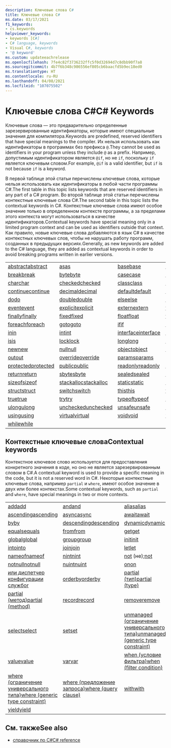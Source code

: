 ```yaml
---
description: Ключевые слова C#
title: Ключевые слова C#
ms.date: 03/17/2021
f1_keywords:
- cs.keywords
helpviewer_keywords:
- keywords [C#]
- C# language, keywords
- Visual C#, keywords
- '@ keyword'
ms.custom: updateeachrelease
ms.openlocfilehash: 7fe4c82f3736232ffc5f0d32694d7c8dbb90f7a8
ms.sourcegitcommit: 4b7f6b348c986556ef805cb6baacfd5b9ec18ed0
ms.translationtype: HT
ms.contentlocale: ru-RU
ms.lasthandoff: 04/08/2021
ms.locfileid: "107075502"
---
```

# <a name="c-keywords"></a><span data-ttu-id="09d01-103">Ключевые слова C#</span><span class="sxs-lookup"><span data-stu-id="09d01-103">C# Keywords</span></span>

<span data-ttu-id="09d01-104">Ключевые слова — это предварительно определенные зарезервированные идентификаторы, которые имеют специальные значения для компилятора.</span><span class="sxs-lookup"><span data-stu-id="09d01-104">Keywords are predefined, reserved identifiers that have special meanings to the compiler.</span></span> <span data-ttu-id="09d01-105">Их нельзя использовать как идентификаторы в программах без префикса `@`.</span><span class="sxs-lookup"><span data-stu-id="09d01-105">They cannot be used as identifiers in your program unless they include `@` as a prefix.</span></span> <span data-ttu-id="09d01-106">Например, допустимым идентификатором является `@if`, но не `if`, поскольку `if` является ключевым словом.</span><span class="sxs-lookup"><span data-stu-id="09d01-106">For example, `@if` is a valid identifier, but `if` is not because `if` is a keyword.</span></span>  
  
 <span data-ttu-id="09d01-107">В первой таблице этой статьи перечислены ключевые слова, которые нельзя использовать как идентификаторы в любой части программы C#.</span><span class="sxs-lookup"><span data-stu-id="09d01-107">The first table in this topic lists keywords that are reserved identifiers in any part of a C# program.</span></span> <span data-ttu-id="09d01-108">Во второй таблице этой статьи перечислены контекстные ключевые слова C#.</span><span class="sxs-lookup"><span data-stu-id="09d01-108">The second table in this topic lists the contextual keywords in C#.</span></span> <span data-ttu-id="09d01-109">Контекстные ключевые слова имеют особое значение только в определенном контексте программы, а за пределами этого контекста могут использоваться в качестве идентификаторов.</span><span class="sxs-lookup"><span data-stu-id="09d01-109">Contextual keywords have special meaning only in a limited program context and can be used as identifiers outside that context.</span></span> <span data-ttu-id="09d01-110">Как правило, новые ключевые слова добавляются в язык C# в качестве контекстных ключевых слов, чтобы не нарушать работу программ, созданных в предыдущих версиях.</span><span class="sxs-lookup"><span data-stu-id="09d01-110">Generally, as new keywords are added to the C# language, they are added as contextual keywords in order to avoid breaking programs written in earlier versions.</span></span>  
  
|||||  
|---|---|---|---|  
|[<span data-ttu-id="09d01-111">abstract</span><span class="sxs-lookup"><span data-stu-id="09d01-111">abstract</span></span>](abstract.md)|[<span data-ttu-id="09d01-112">as</span><span class="sxs-lookup"><span data-stu-id="09d01-112">as</span></span>](../operators/type-testing-and-cast.md#as-operator)|[<span data-ttu-id="09d01-113">base</span><span class="sxs-lookup"><span data-stu-id="09d01-113">base</span></span>](base.md)|[<span data-ttu-id="09d01-114">bool</span><span class="sxs-lookup"><span data-stu-id="09d01-114">bool</span></span>](../builtin-types/bool.md)|
|[<span data-ttu-id="09d01-115">break</span><span class="sxs-lookup"><span data-stu-id="09d01-115">break</span></span>](break.md)|[<span data-ttu-id="09d01-116">byte</span><span class="sxs-lookup"><span data-stu-id="09d01-116">byte</span></span>](../builtin-types/integral-numeric-types.md)|[<span data-ttu-id="09d01-117">case</span><span class="sxs-lookup"><span data-stu-id="09d01-117">case</span></span>](switch.md)|[<span data-ttu-id="09d01-118">catch</span><span class="sxs-lookup"><span data-stu-id="09d01-118">catch</span></span>](try-catch.md)|
|[<span data-ttu-id="09d01-119">char</span><span class="sxs-lookup"><span data-stu-id="09d01-119">char</span></span>](../builtin-types/char.md)|[<span data-ttu-id="09d01-120">checked</span><span class="sxs-lookup"><span data-stu-id="09d01-120">checked</span></span>](checked.md)|[<span data-ttu-id="09d01-121">class</span><span class="sxs-lookup"><span data-stu-id="09d01-121">class</span></span>](class.md)|[<span data-ttu-id="09d01-122">const</span><span class="sxs-lookup"><span data-stu-id="09d01-122">const</span></span>](const.md)|
|[<span data-ttu-id="09d01-123">continue</span><span class="sxs-lookup"><span data-stu-id="09d01-123">continue</span></span>](continue.md)|[<span data-ttu-id="09d01-124">decimal</span><span class="sxs-lookup"><span data-stu-id="09d01-124">decimal</span></span>](../builtin-types/floating-point-numeric-types.md)|[<span data-ttu-id="09d01-125">default</span><span class="sxs-lookup"><span data-stu-id="09d01-125">default</span></span>](default.md)|[<span data-ttu-id="09d01-126">delegate</span><span class="sxs-lookup"><span data-stu-id="09d01-126">delegate</span></span>](../builtin-types/reference-types.md)|
|[<span data-ttu-id="09d01-127">do</span><span class="sxs-lookup"><span data-stu-id="09d01-127">do</span></span>](do.md)|[<span data-ttu-id="09d01-128">double</span><span class="sxs-lookup"><span data-stu-id="09d01-128">double</span></span>](../builtin-types/floating-point-numeric-types.md)|[<span data-ttu-id="09d01-129">else</span><span class="sxs-lookup"><span data-stu-id="09d01-129">else</span></span>](if-else.md)|[<span data-ttu-id="09d01-130">enum</span><span class="sxs-lookup"><span data-stu-id="09d01-130">enum</span></span>](../builtin-types/enum.md)|
|[<span data-ttu-id="09d01-131">event</span><span class="sxs-lookup"><span data-stu-id="09d01-131">event</span></span>](event.md)|[<span data-ttu-id="09d01-132">explicit</span><span class="sxs-lookup"><span data-stu-id="09d01-132">explicit</span></span>](../operators/user-defined-conversion-operators.md)|[<span data-ttu-id="09d01-133">extern</span><span class="sxs-lookup"><span data-stu-id="09d01-133">extern</span></span>](extern.md)|[<span data-ttu-id="09d01-134">false</span><span class="sxs-lookup"><span data-stu-id="09d01-134">false</span></span>](../builtin-types/bool.md)|
|[<span data-ttu-id="09d01-135">finally</span><span class="sxs-lookup"><span data-stu-id="09d01-135">finally</span></span>](try-finally.md)|[<span data-ttu-id="09d01-136">fixed</span><span class="sxs-lookup"><span data-stu-id="09d01-136">fixed</span></span>](fixed-statement.md)|[<span data-ttu-id="09d01-137">float</span><span class="sxs-lookup"><span data-stu-id="09d01-137">float</span></span>](../builtin-types/floating-point-numeric-types.md)|[<span data-ttu-id="09d01-138">for</span><span class="sxs-lookup"><span data-stu-id="09d01-138">for</span></span>](for.md)|
|[<span data-ttu-id="09d01-139">foreach</span><span class="sxs-lookup"><span data-stu-id="09d01-139">foreach</span></span>](foreach-in.md)|[<span data-ttu-id="09d01-140">goto</span><span class="sxs-lookup"><span data-stu-id="09d01-140">goto</span></span>](goto.md)|[<span data-ttu-id="09d01-141">if</span><span class="sxs-lookup"><span data-stu-id="09d01-141">if</span></span>](if-else.md)|[<span data-ttu-id="09d01-142">implicit</span><span class="sxs-lookup"><span data-stu-id="09d01-142">implicit</span></span>](../operators/user-defined-conversion-operators.md)|
|[<span data-ttu-id="09d01-143">in</span><span class="sxs-lookup"><span data-stu-id="09d01-143">in</span></span>](in.md)|[<span data-ttu-id="09d01-144">int</span><span class="sxs-lookup"><span data-stu-id="09d01-144">int</span></span>](../builtin-types/integral-numeric-types.md)|[<span data-ttu-id="09d01-145">interface</span><span class="sxs-lookup"><span data-stu-id="09d01-145">interface</span></span>](interface.md)|[<span data-ttu-id="09d01-146">internal</span><span class="sxs-lookup"><span data-stu-id="09d01-146">internal</span></span>](internal.md)|
|[<span data-ttu-id="09d01-147">is</span><span class="sxs-lookup"><span data-stu-id="09d01-147">is</span></span>](is.md)|[<span data-ttu-id="09d01-148">lock</span><span class="sxs-lookup"><span data-stu-id="09d01-148">lock</span></span>](lock-statement.md)|[<span data-ttu-id="09d01-149">long</span><span class="sxs-lookup"><span data-stu-id="09d01-149">long</span></span>](../builtin-types/integral-numeric-types.md)|[<span data-ttu-id="09d01-150">namespace</span><span class="sxs-lookup"><span data-stu-id="09d01-150">namespace</span></span>](namespace.md)|
|[<span data-ttu-id="09d01-151">new</span><span class="sxs-lookup"><span data-stu-id="09d01-151">new</span></span>](../operators/new-operator.md)|[<span data-ttu-id="09d01-152">null</span><span class="sxs-lookup"><span data-stu-id="09d01-152">null</span></span>](null.md)|[<span data-ttu-id="09d01-153">object</span><span class="sxs-lookup"><span data-stu-id="09d01-153">object</span></span>](../builtin-types/reference-types.md)|[<span data-ttu-id="09d01-154">operator</span><span class="sxs-lookup"><span data-stu-id="09d01-154">operator</span></span>](../operators/operator-overloading.md)|
|[<span data-ttu-id="09d01-155">out</span><span class="sxs-lookup"><span data-stu-id="09d01-155">out</span></span>](out.md)|[<span data-ttu-id="09d01-156">override</span><span class="sxs-lookup"><span data-stu-id="09d01-156">override</span></span>](override.md)|[<span data-ttu-id="09d01-157">params</span><span class="sxs-lookup"><span data-stu-id="09d01-157">params</span></span>](params.md)|[<span data-ttu-id="09d01-158">private</span><span class="sxs-lookup"><span data-stu-id="09d01-158">private</span></span>](private.md)|
|[<span data-ttu-id="09d01-159">protected</span><span class="sxs-lookup"><span data-stu-id="09d01-159">protected</span></span>](protected.md)|[<span data-ttu-id="09d01-160">public</span><span class="sxs-lookup"><span data-stu-id="09d01-160">public</span></span>](public.md)|[<span data-ttu-id="09d01-161">readonly</span><span class="sxs-lookup"><span data-stu-id="09d01-161">readonly</span></span>](readonly.md)|[<span data-ttu-id="09d01-162">ref</span><span class="sxs-lookup"><span data-stu-id="09d01-162">ref</span></span>](ref.md)|
|[<span data-ttu-id="09d01-163">return</span><span class="sxs-lookup"><span data-stu-id="09d01-163">return</span></span>](return.md)|[<span data-ttu-id="09d01-164">sbyte</span><span class="sxs-lookup"><span data-stu-id="09d01-164">sbyte</span></span>](../builtin-types/integral-numeric-types.md)|[<span data-ttu-id="09d01-165">sealed</span><span class="sxs-lookup"><span data-stu-id="09d01-165">sealed</span></span>](sealed.md)|[<span data-ttu-id="09d01-166">short</span><span class="sxs-lookup"><span data-stu-id="09d01-166">short</span></span>](../builtin-types/integral-numeric-types.md)|
|[<span data-ttu-id="09d01-167">sizeof</span><span class="sxs-lookup"><span data-stu-id="09d01-167">sizeof</span></span>](../operators/sizeof.md)|[<span data-ttu-id="09d01-168">stackalloc</span><span class="sxs-lookup"><span data-stu-id="09d01-168">stackalloc</span></span>](../operators/stackalloc.md)|[<span data-ttu-id="09d01-169">static</span><span class="sxs-lookup"><span data-stu-id="09d01-169">static</span></span>](static.md)|[<span data-ttu-id="09d01-170">string</span><span class="sxs-lookup"><span data-stu-id="09d01-170">string</span></span>](../builtin-types/reference-types.md)|
|[<span data-ttu-id="09d01-171">struct</span><span class="sxs-lookup"><span data-stu-id="09d01-171">struct</span></span>](../builtin-types/struct.md)|[<span data-ttu-id="09d01-172">switch</span><span class="sxs-lookup"><span data-stu-id="09d01-172">switch</span></span>](switch.md)|[<span data-ttu-id="09d01-173">this</span><span class="sxs-lookup"><span data-stu-id="09d01-173">this</span></span>](this.md)|[<span data-ttu-id="09d01-174">throw</span><span class="sxs-lookup"><span data-stu-id="09d01-174">throw</span></span>](throw.md)|
|[<span data-ttu-id="09d01-175">true</span><span class="sxs-lookup"><span data-stu-id="09d01-175">true</span></span>](../builtin-types/bool.md)|[<span data-ttu-id="09d01-176">try</span><span class="sxs-lookup"><span data-stu-id="09d01-176">try</span></span>](try-catch.md)|[<span data-ttu-id="09d01-177">typeof</span><span class="sxs-lookup"><span data-stu-id="09d01-177">typeof</span></span>](../operators/type-testing-and-cast.md#typeof-operator)|[<span data-ttu-id="09d01-178">uint</span><span class="sxs-lookup"><span data-stu-id="09d01-178">uint</span></span>](../builtin-types/integral-numeric-types.md)|
|[<span data-ttu-id="09d01-179">ulong</span><span class="sxs-lookup"><span data-stu-id="09d01-179">ulong</span></span>](../builtin-types/integral-numeric-types.md)|[<span data-ttu-id="09d01-180">unchecked</span><span class="sxs-lookup"><span data-stu-id="09d01-180">unchecked</span></span>](unchecked.md)|[<span data-ttu-id="09d01-181">unsafe</span><span class="sxs-lookup"><span data-stu-id="09d01-181">unsafe</span></span>](unsafe.md)|[<span data-ttu-id="09d01-182">ushort</span><span class="sxs-lookup"><span data-stu-id="09d01-182">ushort</span></span>](../builtin-types/integral-numeric-types.md)|
|[<span data-ttu-id="09d01-183">using</span><span class="sxs-lookup"><span data-stu-id="09d01-183">using</span></span>](using.md)|[<span data-ttu-id="09d01-184">virtual</span><span class="sxs-lookup"><span data-stu-id="09d01-184">virtual</span></span>](virtual.md)|[<span data-ttu-id="09d01-185">void</span><span class="sxs-lookup"><span data-stu-id="09d01-185">void</span></span>](../builtin-types/void.md)|[<span data-ttu-id="09d01-186">volatile</span><span class="sxs-lookup"><span data-stu-id="09d01-186">volatile</span></span>](volatile.md)|
|[<span data-ttu-id="09d01-187">while</span><span class="sxs-lookup"><span data-stu-id="09d01-187">while</span></span>](while.md)||||

## <a name="contextual-keywords"></a><span data-ttu-id="09d01-188">Контекстные ключевые слова</span><span class="sxs-lookup"><span data-stu-id="09d01-188">Contextual keywords</span></span>

 <span data-ttu-id="09d01-189">Контекстное ключевое слово используется для предоставления конкретного значения в коде, но оно не является зарезервированным словом в C#.</span><span class="sxs-lookup"><span data-stu-id="09d01-189">A contextual keyword is used to provide a specific meaning in the code, but it is not a reserved word in C#.</span></span> <span data-ttu-id="09d01-190">Некоторые контекстные ключевые слова, например `partial` и `where`, имеют особое значение в двух или более контекстах.</span><span class="sxs-lookup"><span data-stu-id="09d01-190">Some contextual keywords, such as `partial` and `where`, have special meanings in two or more contexts.</span></span>  
  
||||  
|---|---|---|  
|[<span data-ttu-id="09d01-191">add</span><span class="sxs-lookup"><span data-stu-id="09d01-191">add</span></span>](add.md)|[<span data-ttu-id="09d01-192">and</span><span class="sxs-lookup"><span data-stu-id="09d01-192">and</span></span>](../operators/patterns.md#logical-patterns)|[<span data-ttu-id="09d01-193">alias</span><span class="sxs-lookup"><span data-stu-id="09d01-193">alias</span></span>](extern-alias.md)|
|[<span data-ttu-id="09d01-194">ascending</span><span class="sxs-lookup"><span data-stu-id="09d01-194">ascending</span></span>](ascending.md)|[<span data-ttu-id="09d01-195">async</span><span class="sxs-lookup"><span data-stu-id="09d01-195">async</span></span>](async.md)|[<span data-ttu-id="09d01-196">await</span><span class="sxs-lookup"><span data-stu-id="09d01-196">await</span></span>](../operators/await.md)|
|[<span data-ttu-id="09d01-197">by</span><span class="sxs-lookup"><span data-stu-id="09d01-197">by</span></span>](by.md)|[<span data-ttu-id="09d01-198">descending</span><span class="sxs-lookup"><span data-stu-id="09d01-198">descending</span></span>](descending.md)|[<span data-ttu-id="09d01-199">dynamic</span><span class="sxs-lookup"><span data-stu-id="09d01-199">dynamic</span></span>](../builtin-types/reference-types.md)|
|[<span data-ttu-id="09d01-200">equals</span><span class="sxs-lookup"><span data-stu-id="09d01-200">equals</span></span>](equals.md)|[<span data-ttu-id="09d01-201">from</span><span class="sxs-lookup"><span data-stu-id="09d01-201">from</span></span>](from-clause.md)|[<span data-ttu-id="09d01-202">get</span><span class="sxs-lookup"><span data-stu-id="09d01-202">get</span></span>](get.md)|
|[<span data-ttu-id="09d01-203">global</span><span class="sxs-lookup"><span data-stu-id="09d01-203">global</span></span>](../operators/namespace-alias-qualifier.md)|[<span data-ttu-id="09d01-204">group</span><span class="sxs-lookup"><span data-stu-id="09d01-204">group</span></span>](group-clause.md)|[<span data-ttu-id="09d01-205">init</span><span class="sxs-lookup"><span data-stu-id="09d01-205">init</span></span>](init.md)|
|[<span data-ttu-id="09d01-206">into</span><span class="sxs-lookup"><span data-stu-id="09d01-206">into</span></span>](into.md)|[<span data-ttu-id="09d01-207">join</span><span class="sxs-lookup"><span data-stu-id="09d01-207">join</span></span>](join-clause.md)|[<span data-ttu-id="09d01-208">let</span><span class="sxs-lookup"><span data-stu-id="09d01-208">let</span></span>](let-clause.md)|
|[<span data-ttu-id="09d01-209">nameof</span><span class="sxs-lookup"><span data-stu-id="09d01-209">nameof</span></span>](../operators/nameof.md)|[<span data-ttu-id="09d01-210">nint</span><span class="sxs-lookup"><span data-stu-id="09d01-210">nint</span></span>](../builtin-types/nint-nuint.md)|<span data-ttu-id="09d01-211">[not](../operators/patterns.md#logical-patterns) (не);</span><span class="sxs-lookup"><span data-stu-id="09d01-211">[not](../operators/patterns.md#logical-patterns)</span></span>|
|[<span data-ttu-id="09d01-212">notnull</span><span class="sxs-lookup"><span data-stu-id="09d01-212">notnull</span></span>](../../programming-guide/generics/constraints-on-type-parameters.md#notnull-constraint)|[<span data-ttu-id="09d01-213">nuint</span><span class="sxs-lookup"><span data-stu-id="09d01-213">nuint</span></span>](../builtin-types/nint-nuint.md)|[<span data-ttu-id="09d01-214">on</span><span class="sxs-lookup"><span data-stu-id="09d01-214">on</span></span>](on.md)|
|[<span data-ttu-id="09d01-215">или диспетчер конфигурации служб</span><span class="sxs-lookup"><span data-stu-id="09d01-215">or</span></span>](../operators/patterns.md#logical-patterns)|[<span data-ttu-id="09d01-216">orderby</span><span class="sxs-lookup"><span data-stu-id="09d01-216">orderby</span></span>](orderby-clause.md)|[<span data-ttu-id="09d01-217">partial (тип)</span><span class="sxs-lookup"><span data-stu-id="09d01-217">partial (type)</span></span>](partial-type.md)|
|[<span data-ttu-id="09d01-218">partial (метод)</span><span class="sxs-lookup"><span data-stu-id="09d01-218">partial (method)</span></span>](partial-method.md)|[<span data-ttu-id="09d01-219">record</span><span class="sxs-lookup"><span data-stu-id="09d01-219">record</span></span>](../../programming-guide/classes-and-structs/records.md)|[<span data-ttu-id="09d01-220">remove</span><span class="sxs-lookup"><span data-stu-id="09d01-220">remove</span></span>](remove.md)|
|[<span data-ttu-id="09d01-221">select</span><span class="sxs-lookup"><span data-stu-id="09d01-221">select</span></span>](select-clause.md)|[<span data-ttu-id="09d01-222">set</span><span class="sxs-lookup"><span data-stu-id="09d01-222">set</span></span>](set.md)|[<span data-ttu-id="09d01-223">unmanaged (ограничение универсального типа)</span><span class="sxs-lookup"><span data-stu-id="09d01-223">unmanaged (generic type constraint)</span></span>](../../programming-guide/generics/constraints-on-type-parameters.md#unmanaged-constraint)|
|[<span data-ttu-id="09d01-224">value</span><span class="sxs-lookup"><span data-stu-id="09d01-224">value</span></span>](value.md)|[<span data-ttu-id="09d01-225">var</span><span class="sxs-lookup"><span data-stu-id="09d01-225">var</span></span>](var.md)|[<span data-ttu-id="09d01-226">when (условие фильтра)</span><span class="sxs-lookup"><span data-stu-id="09d01-226">when (filter condition)</span></span>](when.md)|
|[<span data-ttu-id="09d01-227">where (ограничение универсального типа)</span><span class="sxs-lookup"><span data-stu-id="09d01-227">where (generic type constraint)</span></span>](where-generic-type-constraint.md)|[<span data-ttu-id="09d01-228">where (предложение запроса)</span><span class="sxs-lookup"><span data-stu-id="09d01-228">where (query clause)</span></span>](where-clause.md)|[<span data-ttu-id="09d01-229">with</span><span class="sxs-lookup"><span data-stu-id="09d01-229">with</span></span>](../operators/with-expression.md)|
|[<span data-ttu-id="09d01-230">yield</span><span class="sxs-lookup"><span data-stu-id="09d01-230">yield</span></span>](yield.md)|||

## <a name="see-also"></a><span data-ttu-id="09d01-231">См. также</span><span class="sxs-lookup"><span data-stu-id="09d01-231">See also</span></span>

- [<span data-ttu-id="09d01-232">справочник по C#</span><span class="sxs-lookup"><span data-stu-id="09d01-232">C# reference</span></span>](../index.md)

